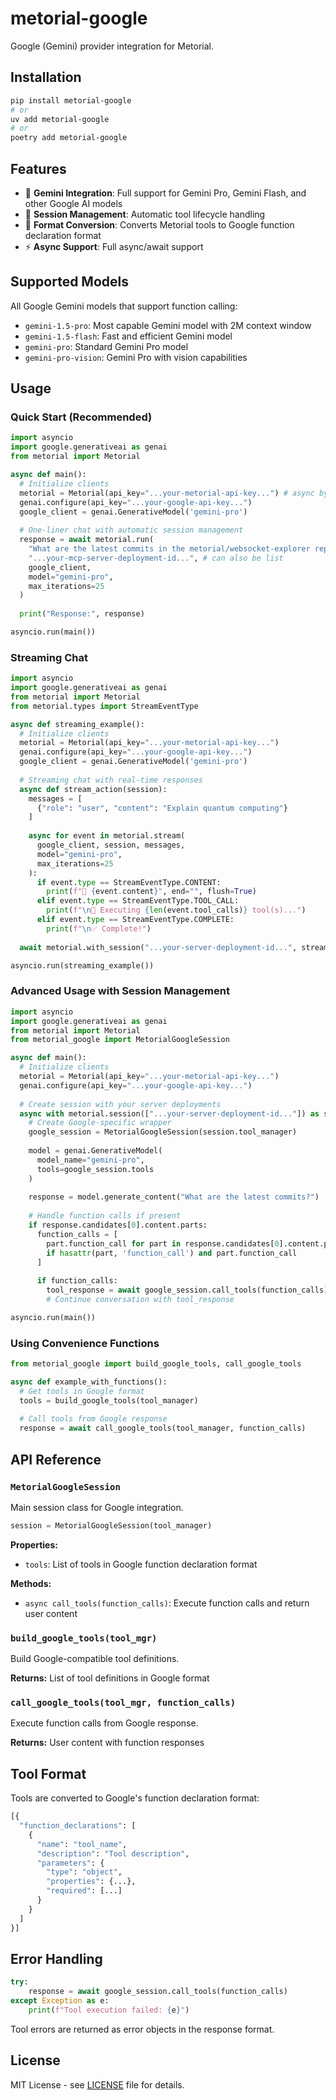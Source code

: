 # metorial-google

Google (Gemini) provider integration for Metorial.

## Installation

```bash
pip install metorial-google
# or
uv add metorial-google
# or
poetry add metorial-google
```

## Features

- 🤖 **Gemini Integration**: Full support for Gemini Pro, Gemini Flash, and other Google AI models
- 📡 **Session Management**: Automatic tool lifecycle handling
- 🔄 **Format Conversion**: Converts Metorial tools to Google function declaration format
- ⚡ **Async Support**: Full async/await support

## Supported Models

All Google Gemini models that support function calling:

- `gemini-1.5-pro`: Most capable Gemini model with 2M context window
- `gemini-1.5-flash`: Fast and efficient Gemini model  
- `gemini-pro`: Standard Gemini Pro model
- `gemini-pro-vision`: Gemini Pro with vision capabilities

## Usage

### Quick Start (Recommended)

```python
import asyncio
import google.generativeai as genai
from metorial import Metorial

async def main():
  # Initialize clients
  metorial = Metorial(api_key="...your-metorial-api-key...") # async by default
  genai.configure(api_key="...your-google-api-key...")
  google_client = genai.GenerativeModel('gemini-pro')
  
  # One-liner chat with automatic session management
  response = await metorial.run(
    "What are the latest commits in the metorial/websocket-explorer repository?",
    "...your-mcp-server-deployment-id...", # can also be list
    google_client,
    model="gemini-pro",
    max_iterations=25
  )
  
  print("Response:", response)

asyncio.run(main())
```

### Streaming Chat

```python
import asyncio
import google.generativeai as genai
from metorial import Metorial
from metorial.types import StreamEventType

async def streaming_example():
  # Initialize clients
  metorial = Metorial(api_key="...your-metorial-api-key...")
  genai.configure(api_key="...your-google-api-key...")
  google_client = genai.GenerativeModel('gemini-pro')
  
  # Streaming chat with real-time responses
  async def stream_action(session):
    messages = [
      {"role": "user", "content": "Explain quantum computing"}
    ]
    
    async for event in metorial.stream(
      google_client, session, messages, 
      model="gemini-pro",
      max_iterations=25
    ):
      if event.type == StreamEventType.CONTENT:
        print(f"🤖 {event.content}", end="", flush=True)
      elif event.type == StreamEventType.TOOL_CALL:
        print(f"\n🔧 Executing {len(event.tool_calls)} tool(s)...")
      elif event.type == StreamEventType.COMPLETE:
        print(f"\n✅ Complete!")
  
  await metorial.with_session("...your-server-deployment-id...", stream_action)

asyncio.run(streaming_example())
```

### Advanced Usage with Session Management

```python
import asyncio
import google.generativeai as genai
from metorial import Metorial
from metorial_google import MetorialGoogleSession

async def main():
  # Initialize clients
  metorial = Metorial(api_key="...your-metorial-api-key...")
  genai.configure(api_key="...your-google-api-key...")
  
  # Create session with your server deployments
  async with metorial.session(["...your-server-deployment-id..."]) as session:
    # Create Google-specific wrapper
    google_session = MetorialGoogleSession(session.tool_manager)
    
    model = genai.GenerativeModel(
      model_name="gemini-pro",
      tools=google_session.tools
    )
    
    response = model.generate_content("What are the latest commits?")
    
    # Handle function calls if present
    if response.candidates[0].content.parts:
      function_calls = [
        part.function_call for part in response.candidates[0].content.parts
        if hasattr(part, 'function_call') and part.function_call
      ]
      
      if function_calls:
        tool_response = await google_session.call_tools(function_calls)
        # Continue conversation with tool_response

asyncio.run(main())
```

### Using Convenience Functions

```python
from metorial_google import build_google_tools, call_google_tools

async def example_with_functions():
  # Get tools in Google format
  tools = build_google_tools(tool_manager)
  
  # Call tools from Google response
  response = await call_google_tools(tool_manager, function_calls)
```

## API Reference

### `MetorialGoogleSession`

Main session class for Google integration.

```python
session = MetorialGoogleSession(tool_manager)
```

**Properties:**
- `tools`: List of tools in Google function declaration format

**Methods:**
- `async call_tools(function_calls)`: Execute function calls and return user content

### `build_google_tools(tool_mgr)`

Build Google-compatible tool definitions.

**Returns:** List of tool definitions in Google format

### `call_google_tools(tool_mgr, function_calls)`

Execute function calls from Google response.

**Returns:** User content with function responses

## Tool Format

Tools are converted to Google's function declaration format:

```python
[{
  "function_declarations": [
    {
      "name": "tool_name",
      "description": "Tool description",
      "parameters": {
        "type": "object",
        "properties": {...},
        "required": [...]
      }
    }
  ]
}]
```

## Error Handling

```python
try:
    response = await google_session.call_tools(function_calls)
except Exception as e:
    print(f"Tool execution failed: {e}")
```

Tool errors are returned as error objects in the response format.

## License

MIT License - see [LICENSE](../../LICENSE) file for details.
